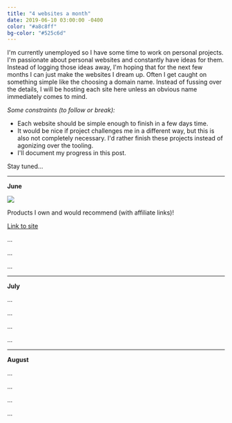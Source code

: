 ```yaml
---
title: "4 websites a month"
date: 2019-06-10 03:00:00 -0400
color: "#a8c8ff"
bg-color: "#525c6d"
---
```


I'm currently unemployed so I have some time to work on personal projects. I'm passionate about personal websites and constantly have ideas for them. Instead of logging those ideas away, I'm hoping that for the next few months I can just make the websites I dream up. Often I get caught on something simple like the choosing a domain name. Instead of fussing over the details, I will be hosting each site here unless an obvious name immediately comes to mind.

*Some constraints (to follow or break):*
- Each website should be simple enough to finish in a few days time.
- It would be nice if project challenges me in a different way, but this is also not completely necessary. I'd rather finish these projects instead of agonizing over the tooling.
- I'll document my progress in this post.

Stay tuned...

---

**June**

![](https://files.elliott.computer/images/recommended-products.png)

Products I own and would recommend (with affiliate links)!

[Link to site](https://files.elliott.computer/sites/recommended-products/)

...

...

...

---

**July**

...

...

...

...

---

**August**

...

...

...

...
